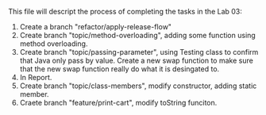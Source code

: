 This file will descript the process of completing the tasks in the Lab 03:
1. Create a branch "refactor/apply-release-flow"
2. Create branch "topic/method-overloading", adding some function using method overloading.
3. Create branch "topic/passing-parameter", using Testing class to confirm that Java only pass by value. Create a new swap function to make sure that the new swap function really do what it is desingated to.
4. In Report.
5. Create branch "topic/class-members", modify constructor, adding static member.
6. Craete branch "feature/print-cart", modify toString funciton.